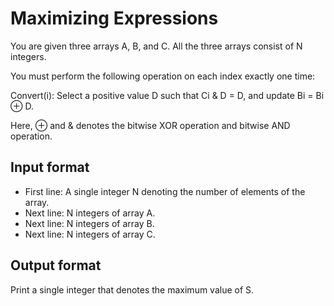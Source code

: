 # Maximizing Expressions

You are given three arrays A, B, and C. All the three arrays consist of N integers.

You must perform the following operation on each index exactly one time:

Convert(i): Select a positive value D such that Ci & D = D, and update Bi = Bi ⊕ D.

Here, ⊕ and & denotes the bitwise XOR operation and bitwise AND operation.

## Input format

- First line: A single integer N denoting the number of elements of the array.
- Next line: N integers of array A.
- Next line: N integers of array B.
- Next line: N integers of array C.

## Output format

Print a single integer that denotes the maximum value of S.
